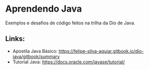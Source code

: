 # Aprendendo Java

Exemplos e desafios de código feitos na trilha da Dio de Java. 

## Links:

* Apostila Java Básico: https://felipe-silva-aguiar.gitbook.io/dio-java/gitbook/summary
* Tutorial Java: https://docs.oracle.com/javase/tutorial/